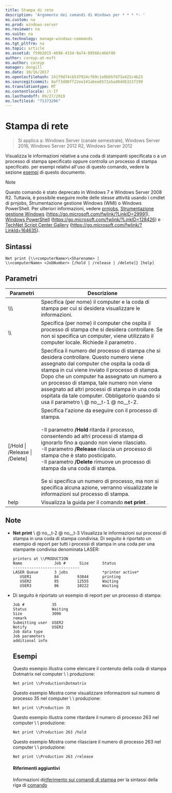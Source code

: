 ```yaml
---
title: Stampa di rete
description: 'Argomento dei comandi di Windows per * * * *- '
ms.custom: na
ms.prod: windows-server
ms.reviewer: na
ms.suite: na
ms.technology: manage-windows-commands
ms.tgt_pltfrm: na
ms.topic: article
ms.assetid: f59b2015-4698-415d-9a74-09566c466f40
author: coreyp-at-msft
ms.author: coreyp
manager: dongill
ms.date: 10/16/2017
ms.openlocfilehash: 241f9d74cb537924cf69c1e0bb5fd73a422c4b23
ms.sourcegitcommit: 6aff3d88ff22ea141a6ea6572a5ad8dd6321f199
ms.translationtype: MT
ms.contentlocale: it-IT
ms.lasthandoff: 09/27/2019
ms.locfileid: "71373296"
---
```

# <a name="net-print"></a>Stampa di rete

>Si applica a: Windows Server (canale semestrale), Windows Server 2016, Windows Server 2012 R2, Windows Server 2012

Visualizza le informazioni relative a una coda di stampanti specificata o a un processo di stampa specificato oppure controlla un processo di stampa specificato.
per esempi relativi all'uso di questo comando, vedere la sezione [esempi](#BKMK_examples) di questo documento.
> [!NOTE]
> Questo comando è stato deprecato in Windows 7 e Windows Server 2008 R2. Tuttavia, è possibile eseguire molte delle stesse attività usando i cmdlet di prnjobs, Strumentazione gestione Windows (WMI) o Windows PowerShell. Per ulteriori informazioni, vedere [prnjobs](prnjobs.md), [Strumentazione gestione Windows](https://go.microsoft.com/fwlink/?LinkID=29991) (https://go.microsoft.com/fwlink/?LinkID=29991), [Windows PowerShell](https://go.microsoft.com/fwlink/?LinkID=128426) (https://go.microsoft.com/fwlink/?LinkID=128426) e [TechNet Script Center Gallery](https://go.microsoft.com/fwlink/?LinkId=164635) (https://go.microsoft.com/fwlink/?LinkId=164635).
> ## <a name="syntax"></a>Sintassi
> ```
> Net print {\\<computerName>\<Sharename> | 
> \\<computerName> <JobNumber> [/hold | /release | /delete]} [help]
> ```
> ## <a name="parameters"></a>Parametri
> 
> |               Parametri               |                                                                                                                                                                                                                     Descrizione                                                                                                                                                                                                                      |
> |----------------------------------------|------------------------------------------------------------------------------------------------------------------------------------------------------------------------------------------------------------------------------------------------------------------------------------------------------------------------------------------------------------------------------------------------------------------------------------------------------|
> |    \\\\<computerName>\\<Sharename>     |                                                                                                                                                                            Specifica (per nome) il computer e la coda di stampa per cui si desidera visualizzare le informazioni.                                                                                                                                                                             |
> |           \\\\<computerName>           |                                                                                                                                 Specifica (per nome) il computer che ospita il processo di stampa che si desidera controllare. Se non si specifica un computer, viene utilizzato il computer locale. Richiede il parametro <JobNumber>.                                                                                                                                  |
> |              <JobNumber>               |                                             Specifica il numero del processo di stampa che si desidera controllare. Questo numero viene assegnato dal computer che ospita la coda di stampa in cui viene inviato il processo di stampa. Dopo che un computer ha assegnato un numero a un processo di stampa, tale numero non viene assegnato ad altri processi di stampa in una coda ospitata da tale computer. Obbligatorio quando si usa il parametro \\ @ no__t-1 @ no__t-2.                                             |
> | [/Hold &#124; /Release &#124; /Delete] | Specifica l'azione da eseguire con il processo di stampa.<br /><br />-Il parametro **/Hold** ritarda il processo, consentendo ad altri processi di stampa di ignorarlo fino a quando non viene rilasciato.<br />-Il parametro **/Release** rilascia un processo di stampa che è stato posticipato.<br />-Il parametro **/Delete** rimuove un processo di stampa da una coda di stampa.<br /><br />Se si specifica un numero di processo, ma non si specifica alcuna azione, verranno visualizzate le informazioni sul processo di stampa. |
> |                  help                  |                                                                                                                                                                                                     Visualizza la guida per il comando **net print** .                                                                                                                                                                                                     |
> 
> ## <a name="remarks"></a>Note
> - **Net print** \\ @ no__t-2 @ no__t-3 Visualizza le informazioni sui processi di stampa in una coda di stampa condivisa. Di seguito è riportato un esempio di report per tutti i processi di stampa in una coda per una stampante condivisa denominata LASER:
>   ```
>   printers at \\PRODUCTION
>   Name              Job #      Size      Status
>   -----------------------------
>   LASER Queue       3 jobs               *printer active*
>      USER1          84        93844      printing
>      USER2          85        12555      Waiting
>      USER3          86        10222      Waiting
>   ```
> - Di seguito è riportato un esempio di report per un processo di stampa:
>   ```
>   Job #            35
>   Status           Waiting
>   Size             3096
>   remark
>   Submitting user  USER2
>   Notify           USER2
>   Job data type
>   Job parameters
>   additional info
>   ```
>   ## <a name="BKMK_examples"></a>Esempi
>   Questo esempio illustra come elencare il contenuto della coda di stampa Dotmatrix nel computer \\ \ produzione:
>   ```
>   Net print \\Production\Dotmatrix 
>   ```
>   Questo esempio Mostra come visualizzare informazioni sul numero di processo 35 nel computer \\ \ produzione:
>   ```
>   Net print \\Production 35 
>   ```
>   Questo esempio illustra come ritardare il numero di processo 263 nel computer \\ \ produzione:
>   ```
>   Net print \\Production 263 /hold 
>   ```
>   Questo esempio Mostra come rilasciare il numero di processo 263 nel computer \\ \ produzione:
>   ```
>   Net print \\Production 263 /release 
>   ```
>   #### <a name="additional-references"></a>Riferimenti aggiuntivi
>   Informazioni di[riferimento sui comandi di stampa](print-command-reference.md) 
>    per la sintassi della riga di [comando](command-line-syntax-key.md)
